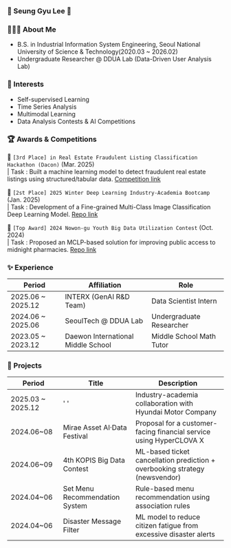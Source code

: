 ### 🙌 Seung Gyu Lee 🙌

### 💁🏻‍♂️ About Me

- B.S. in Industrial Information System Engineering, Seoul National University of Science & Technology(2020.03 ~ 2026.02)
- Undergraduate Researcher @ DDUA Lab (Data-Driven User Analysis Lab)  

### 🔎 Interests

- Self-supervised Learning  
- Time Series Analysis  
- Multimodal Learning  
- Data Analysis Contests & AI Competitions  

### 🏆 Awards & Competitions

🥉 `[3rd Place] in Real Estate Fraudulent Listing Classification Hackathon (Dacon)` (Mar. 2025)  
| Task : Built a machine learning model to detect fraudulent real estate listings using structured/tabular data. [Competition link](https://dacon.io/competitions/open/236439/overview/description)

🥈 `[2st Place] 2025 Winter Deep Learning Industry-Academia Bootcamp` (Jan. 2025)  
| Task : Development of a Fine-grained Multi-Class Image Classification Deep Learning Model. [Repo link](https://github.com/SeungGGyu/2025-Winter-Deep-Learning-Industry-Academia-Bootcamp)

🥇 `[Top Award] 2024 Nowon-gu Youth Big Data Utilization Contest` (Oct. 2024)  
| Task : Proposed an MCLP-based solution for improving public access to midnight pharmacies. [Repo link](https://github.com/SeungGGyu/Nowon-2024-Youth-Big-Data-Contest)


### ✨ Experience

| Period           | Affiliation                            | Role                         |
|------------------|-----------------------------------------|------------------------------|
| 2025.06 ~ 2025.12 | INTERX (GenAI R&D Team)                | Data Scientist Intern        |
| 2024.06 ~ 2025.06 | SeoulTech @ DDUA Lab                   | Undergraduate Researcher     |
| 2023.05 ~ 2023.12 | Daewon International Middle School     | Middle School Math Tutor     |






### 🚀 Projects

| Period         | Title                         | Description                                                                  |
|----------------|-------------------------------|-------------------------------------------------------------------------------|
| 2025.03 ~ 2025.12 | ' '                            | Industry-academia collaboration with Hyundai Motor Company                   |
| 2024.06~08   | Mirae Asset AI·Data Festival  | Proposal for a customer-facing financial service using HyperCLOVA X         |
| 2024.06~09   | 4th KOPIS Big Data Contest     | ML-based ticket cancellation prediction + overbooking strategy (newsvendor) |
| 2024.04~06   | Set Menu Recommendation System| Rule-based menu recommendation using association rules                       |
| 2024.04~06   | Disaster Message Filter        | ML model to reduce citizen fatigue from excessive disaster alerts            |


